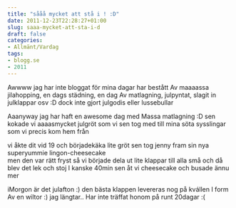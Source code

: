 ```yaml
---
title: "sååå mycket att stå i ! :D"
date: 2011-12-23T22:28:27+01:00
slug: saaa-mycket-att-sta-i-d
draft: false
categories:
- Allmänt/Vardag
tags:
- blogg.se
- 2011
---
```

Awwww jag har inte bloggat för mina dagar har bestått Av maaaassa jilahopping, en dags städning, en dag Av matlagning, julpyntat, slagit in julklappar osv :D dock inte gjort julgodis eller lussebullar  
  
  
Aaanyway jag har haft en awesome dag med Massa matlagning :D sen kokade vi aaaasmycket julgröt som vi sen tog med till mina söta sysslingar som vi precis kom hem från  
  
vi åkte dit vid 19 och börjadekäka lite gröt sen tog jenny fram sin nya superyummie lingon-cheesecake  
men den var rätt fryst så vi började dela ut lite klappar till alla små och då blev det lek och stoj I kanske 40min sen åt vi cheesecake och busade ännu mer  
  
iMorgon är det julafton :) den bästa klappen levereras nog på kvállen I form Av en wiltor :) jag längtar.. Har inte träffat honom på runt 20dagar :(